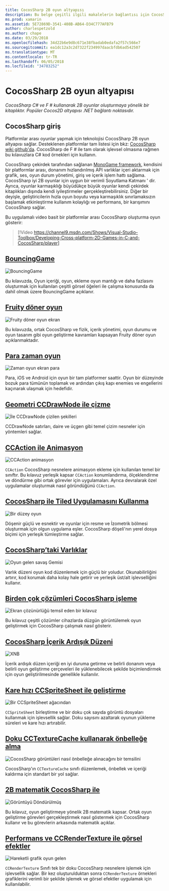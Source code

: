 ```yaml
---
title: CocosSharp 2B oyun altyapısı
description: Bu belge çeşitli ilgili makalelerin bağlantısı için CocosSharp ile oyun geliştirme. Örnek uygulamalar, çizim, animasyon ve daha fazla bağlantılı içeriği açıklar.
ms.prod: xamarin
ms.assetid: 5E72869D-3541-408B-AB64-D34C777AFB79
author: charlespetzold
ms.author: chape
ms.date: 03/29/2018
ms.openlocfilehash: 34d22b6e9d8c671e38fbadab0edafa2f57c566e7
ms.sourcegitcommit: ea1dc12a3c2d7322f234997daacbfdb6ad542507
ms.translationtype: MT
ms.contentlocale: tr-TR
ms.lasthandoff: 06/05/2018
ms.locfileid: "34783252"
---
```

# <a name="cocossharp-2d-game-engine"></a>CocosSharp 2B oyun altyapısı

_CocosSharp C# ve F # kullanarak 2B oyunlar oluşturmaya yönelik bir kitaplıktır. Popüler Cocos2D altyapısı .NET bağlantı noktasıdır._

## <a name="introduction-to-cocossharp"></a>CocosSharp giriş

Platformlar arası oyunlar yapmak için teknolojisi CocosSharp 2B oyun altyapısı sağlar. Desteklenen platformlar tam listesi için bkz: [CocosSharp wiki github'da](https://github.com/mono/CocosSharp/wiki).
CocosSharp de F # ile tam olarak işlevsel olmasına rağmen bu kılavuzlara C# kod örnekleri için kullanın.

CocosSharp çekirdek tarafından sağlanan [MonoGame framework](http://www.monogame.net/), kendisini bir platformlar arası, donanım hızlandırılmış API varlıklar içeri aktarmak için grafik, ses, oyun durum yönetimi, giriş ve içerik işlem hattı sağlama.
CocosSharp iyi 2B oyunlar için uygun bir verimli Soyutlama Katmanı ' dir.
Ayrıca, oyunlar karmaşıklığı büyüdükçe büyük oyunlar kendi çekirdek kitaplıkları dışında kendi iyileştirmeler gerçekleştirebilirsiniz. Diğer bir deyişle, geliştiricilerin hızla oyun boyutu veya karmaşıklık sınırlamaksızın başlamak etkinleştirme kullanım kolaylığı ve performans, bir karışımını CocosSharp sağlar.

Bu uygulamalı video basit bir platformlar arası CocosSharp oluşturma oyun gösterir:

> [!Video https://channel9.msdn.com/Shows/Visual-Studio-Toolbox/Developing-Cross-platform-2D-Games-in-C-and-CocosSharp/player]

## <a name="bouncinggamegraphics-gamescocossharpbouncing-gamemd"></a>[BouncingGame](~/graphics-games/cocossharp/bouncing-game.md)

![BouncingGame](images/bouncing-game.png "BouncingGame")

Bu kılavuzda, Oyun içeriği, oyun, ekleme oyun mantığı ve daha fazlasını oluşturmak için kullanılan çeşitli görsel öğeleri ile çalışma konusunda da dahil olmak üzere BouncingGame açıklanır.

## <a name="fruity-falls-gamegraphics-gamescocossharpfruity-fallsmd"></a>[Fruity döner oyun](~/graphics-games/cocossharp/fruity-falls.md)

![Fruity döner oyun ekran](images/fruity-falls.png "Fruity döner oyun ekran görüntüsü")

Bu kılavuzda, ortak CocosSharp ve fizik, içerik yönetimi, oyun durumu ve oyun tasarım gibi oyun geliştirme kavramları kapsayan Fruity döner oyun açıklanmaktadır.  

## <a name="coin-time-gamegraphics-gamescocossharpcointimemd"></a>[Para zaman oyun](~/graphics-games/cocossharp/cointime.md)

![Zaman oyun ekran para](images/cointime.png "para zaman oyun ekran görüntüsü")

Para, iOS ve Android için oyun bir tam platformer saattir. Oyun bir düzeyinde bozuk para tümünün toplamak ve ardından çıkış kapı enemies ve engellerini kaçınarak ulaşmak için hedefidir.

## <a name="drawing-geometry-with-ccdrawnodegraphics-gamescocossharpccdrawnodemd"></a>[Geometri CCDrawNode ile çizme](~/graphics-games/cocossharp/ccdrawnode.md)

![İle CCDrawNode çizilen şekilleri](images/ccdrawnode.png "CCDrawNode ile çizilmiş şekiller")

CCDrawNode satırları, daire ve üçgen gibi temel çizim nesneler için yöntemleri sağlar.

## <a name="animating-with-ccactiongraphics-gamescocossharpccactionmd"></a>[CCAction ile Animasyon](~/graphics-games/cocossharp/ccaction.md)

![CCAction animasyon](images/ccaction.png "A CCAction animasyon")

`CCAction` CocosSharp nesnelere animasyon ekleme için kullanılan temel bir sınıftır. Bu kılavuz yerleşik kapsar `CCAction` konumlandırma, ölçeklendirme ve döndürme gibi ortak görevler için uygulamaları. Ayrıca devralarak özel uygulamalar oluşturmak nasıl göründüğünü `CCAction`.

## <a name="using-tiled-with-cocossharpgraphics-gamescocossharptiledmd"></a>[CocosSharp ile Tiled Uygulamasını Kullanma](~/graphics-games/cocossharp/tiled.md)

![Bir düzey oyun](images/tiled.png "bir oyun düzeyi")

Döşenir güçlü ve esnektir ve oyunlar için resme ve İzometrik bölmesi oluşturmak için olgun uygulama eşler. CocosSharp döşeli'nın yerel dosya biçimi için yerleşik tümleştirme sağlar.

## <a name="entities-in-cocossharpgraphics-gamescocossharpentitiesmd"></a>[CocosSharp’taki Varlıklar](~/graphics-games/cocossharp/entities.md)

![Oyun gelen savaş Gemisi](images/entities.png "savaş Gemisi oyun gelen")

Varlık düzeni oyun kod düzenlemek için güçlü bir yoludur. Okunabilirliğini artırır, kod korumak daha kolay hale getirir ve yerleşik üst/alt işlevselliğini kullanır.

## <a name="handling-multiple-resolutions-in-cocossharpgraphics-gamescocossharpresolutionsmd"></a>[Birden çok çözümleri CocosSharp işleme](~/graphics-games/cocossharp/resolutions.md)

![Ekran çözünürlüğü temsil eden bir kılavuz](images/resolutions.png "ekran çözünürlüğü temsil eden bir kılavuz")

Bu kılavuz çeşitli çözümler cihazlarda düzgün görüntülemek oyun geliştirmek için CocosSharp çalışmak nasıl gösterir.

## <a name="cocossharp-content-pipelinegraphics-gamescocossharpcontent-pipelineindexmd"></a>[CocosSharp İçerik Ardışık Düzeni](~/graphics-games/cocossharp/content-pipeline/index.md)

![XNB](images/content-pipeline.png "XNB")

İçerik ardışık düzen içeriği en iyi duruma getirme ve belirli donanım veya belirli oyun geliştirme çerçeveleri ile yüklenebilecek şekilde biçimlendirmek için oyun geliştirilmesinde genellikle kullanılır.

## <a name="improving-frame-rate-with-ccspritesheetgraphics-gamescocossharpccspritesheetmd"></a>[Kare hızı CCSpriteSheet ile geliştirme](~/graphics-games/cocossharp/ccspritesheet.md)

![Bir CCSpriteSheet ağacından](images/ccspritesheet.png "bir CCSpriteSheet ağacından")

`CCSpriteSheet` birleştirme ve bir doku çok sayıda görüntü dosyaları kullanmak için işlevsellik sağlar. Doku sayısını azaltarak oyunun yükleme süreleri ve kare hızı artırabilir.

## <a name="texture-caching-using-cctexturecachegraphics-gamescocossharptexture-cachemd"></a>[Doku CCTextureCache kullanarak önbelleğe alma](~/graphics-games/cocossharp/texture-cache.md)

![CocosSharp görüntüleri nasıl önbelleğe alınacağını bir temsilini](images/texture-cache.png "CocosSharp görüntüleri nasıl önbelleğe alınacağını bir temsilini")

CocosSharp'ın `CCTextureCache` sınıfı düzenlemek, önbellek ve içeriği kaldırma için standart bir yol sağlar. 

## <a name="2d-math-with-cocossharpgraphics-gamescocossharpmathmd"></a>[2B matematik CocosSharp ile](~/graphics-games/cocossharp/math.md)

![Görüntüyü Döndürülmüş](images/math.png "Döndürülmüş görüntü")

Bu kılavuz, oyun geliştirmeye yönelik 2B matematik kapsar. Ortak oyun geliştirme görevleri gerçekleştirmek nasıl göstermek için CocosSharp kullanır ve bu görevlerin arkasında matematik açıklar.

## <a name="performance-and-visual-effects-with-ccrendertexturegraphics-gamescocossharpccrendertexturemd"></a>[Performans ve CCRenderTexture ile görsel efektler](~/graphics-games/cocossharp/ccrendertexture.md)

![Hareketli grafik oyun gelen](images/ccrendertexture.png "oyun gelen hareketli grafik")

`CCRenderTexture` Sınıfı tek bir doku CocosSharp nesnelere işlemek için işlevsellik sağlar. Bir kez oluşturulduktan sonra `CCRenderTexture` örnekleri grafiklerini verimli bir şekilde işlemek ve görsel efektler uygulamak için kullanılabilir.
